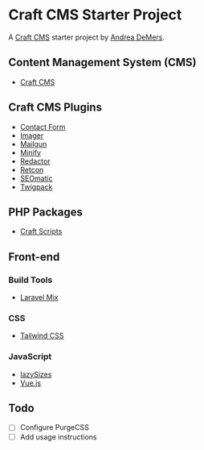 # Craft CMS Starter Project

A [Craft CMS](https://craftcms.com/) starter project by [Andrea DeMers](http://andreademers.com).

## Content Management System (CMS)
- [Craft CMS](https://craftcms.com/)

## Craft CMS Plugins
- [Contact Form](https://plugins.craftcms.com/contact-form)
- [Imager](https://plugins.craftcms.com/imager)
- [Mailgun](https://plugins.craftcms.com/mailgun)
- [Minify](https://plugins.craftcms.com/minify)
- [Redactor](https://plugins.craftcms.com/redactor)
- [Retcon](https://plugins.craftcms.com/retcon)
- [SEOmatic](https://plugins.craftcms.com/seomatic)
- [Twigpack](https://plugins.craftcms.com/twigpack)

## PHP Packages
- [Craft Scripts](https://packagist.org/packages/nystudio107/craft-scripts)

## Front-end
### Build Tools
- [Laravel Mix](https://github.com/JeffreyWay/laravel-mix)

### CSS
- [Tailwind CSS](https://tailwindcss.com/)

### JavaScript
- [lazySizes](https://afarkas.github.io/lazysizes/index.html)
- [Vue.js](https://vuejs.org/)

## Todo
- [ ] Configure PurgeCSS
- [ ] Add usage instructions
